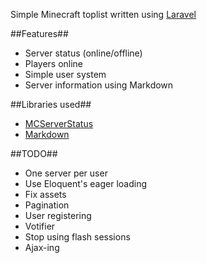 Simple Minecraft toplist written using [Laravel](http://laravel.com)

##Features##
- Server status (online/offline)
- Players online
- Simple user system
- Server information using Markdown


##Libraries used##
- [MCServerStatus](http://www.webmaster-source.com/2012/07/05/checking-the-status-of-a-minecraft-server-with-php/)
- [Markdown](https://github.com/FilipeD/Markdown)

##TODO##
- One server per user
- Use Eloquent's eager loading
- Fix assets
- Pagination
- User registering
- Votifier
- Stop using flash sessions
- Ajax-ing
